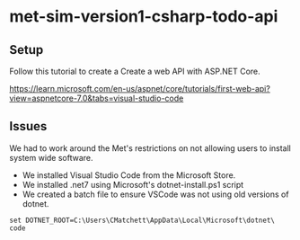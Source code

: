 # met-sim-version1-csharp-todo-api

## Setup

Follow this tutorial to create a Create a web API with ASP.NET Core.

https://learn.microsoft.com/en-us/aspnet/core/tutorials/first-web-api?view=aspnetcore-7.0&tabs=visual-studio-code

## Issues

We had to work around the Met's restrictions on not allowing users to install system wide software.
* We installed Visual Studio Code from the Microsoft Store.
* We installed .net7 using Microsoft's dotnet-install.ps1 script
* We created a batch file to ensure VSCode was not using old versions of dotnet.

```
set DOTNET_ROOT=C:\Users\CMatchett\AppData\Local\Microsoft\dotnet\
code
```
